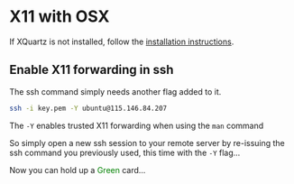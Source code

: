 # X11 with OSX

If XQuartz is not installed, follow the [installation instructions](../Prerequisites/OSX.md).

## Enable X11 forwarding in ssh

The ssh command simply needs another flag added to it.
 
```bash
ssh -i key.pem -Y ubuntu@115.146.84.207
```

The `-Y` enables trusted X11 forwarding when using the `man` command

So simply open a new ssh session to your remote server by re-issuing the ssh command you previously used, this time
with the  `-Y` flag...

Now you can hold up a <span style="color:green">Green</span> card...